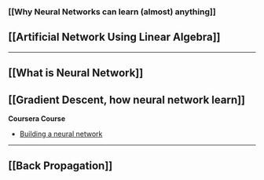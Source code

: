 
### [[Why Neural Networks can learn (almost) anything]]

## [[Artificial Network Using Linear Algebra]]

---

## [[What is Neural Network]]

## [[Gradient Descent, how neural network learn]]

**Coursera Course**
+ [Building a neural network](https://www.linkedin.com/learning/training-neural-networks-in-python-17058600/creating-a-neural-network-in-python?u=206378265)

---


## [[Back Propagation]]